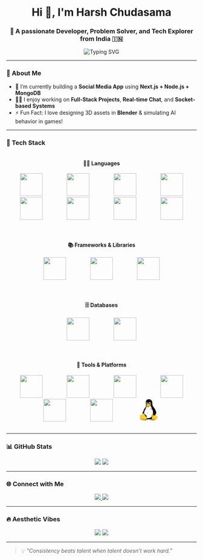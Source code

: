 <h1 align="center">Hi 👋, I'm Harsh Chudasama</h1>
<h3 align="center">🚀 A passionate Developer, Problem Solver, and Tech Explorer from India 🇮🇳</h3>

<p align="center">
  <img src="https://readme-typing-svg.demolab.com?font=Fira+Code&size=22&pause=1000&center=true&vCenter=true&width=435&lines=Full-Stack+Web+Developer;3D+Design+%26+Game+AI+Lover+%F0%9F%94%A5;Problem+Solver+by+Nature+%F0%9F%A7%91%E2%80%8D%F0%9F%92%BB" alt="Typing SVG" />
</p>


---

### 🧠 About Me
- 🔭 I’m currently building a **Social Media App** using **Next.js + Node.js + MongoDB**
- 🧑‍💻 I enjoy working on **Full-Stack Projects**, **Real-time Chat**, and **Socket-based Systems**
- ⚡ Fun Fact: I love designing 3D assets in **Blender** & simulating AI behavior in games!

---


### 🚀 Tech Stack

<div align="center" style="display: flex; flex-direction: column; gap: 20px;">

  <!-- Languages -->
  <div>
    <h4>🧑‍💻 Languages</h4>
    <p>
      <img src="https://cdn.jsdelivr.net/gh/devicons/devicon/icons/c/c-original.svg" height="60" width="60" style="margin: 0 30px;" />
      <img src="https://cdn.jsdelivr.net/gh/devicons/devicon/icons/cplusplus/cplusplus-original.svg" height="60" width="60" style="margin: 0 30px;" />
      <img src="https://cdn.jsdelivr.net/gh/devicons/devicon/icons/java/java-original.svg" height="60" width="60" style="margin: 0 30px;" />
      <img src="https://cdn.jsdelivr.net/gh/devicons/devicon/icons/typescript/typescript-original.svg" height="60" width="60" style="margin: 0 30px;" />
      <img src="https://cdn.jsdelivr.net/gh/devicons/devicon/icons/javascript/javascript-original.svg" height="60" width="60" style="margin: 0 30px;" />
      <img src="https://cdn.jsdelivr.net/gh/devicons/devicon/icons/python/python-original.svg" height="60" width="60" style="margin: 0 30px;" />
      <img src="https://cdn.jsdelivr.net/gh/devicons/devicon/icons/html5/html5-original.svg" height="60" width="60" style="margin: 0 30px;" />
      <img src="https://cdn.jsdelivr.net/gh/devicons/devicon/icons/css3/css3-original.svg" height="60" width="60" style="margin: 0 30px;" />
    </p>
  </div>

  <!-- Frameworks & Libraries -->
  <div>
    <h4>📚 Frameworks & Libraries</h4>
    <p>
      <img src="https://cdn.jsdelivr.net/gh/devicons/devicon/icons/react/react-original.svg" height="60" width="60" style="margin: 0 30px;" />
      <img src="https://cdn.jsdelivr.net/gh/devicons/devicon/icons/nextjs/nextjs-original.svg" height="60" width="60" style="margin: 0 30px;" />
      <img src="https://www.vectorlogo.zone/logos/tailwindcss/tailwindcss-icon.svg" height="60" width="60" style="margin: 0 30px;" />
    </p>
  </div>

  <!-- Databases -->
  <div>
    <h4>🗄️ Databases</h4>
    <p>
      <img src="https://cdn.jsdelivr.net/gh/devicons/devicon/icons/mongodb/mongodb-original.svg" height="60" width="60" style="margin: 0 30px;" />
      <img src="https://cdn.jsdelivr.net/gh/devicons/devicon/icons/mysql/mysql-original.svg" height="60" width="60" style="margin: 0 30px;" />
    </p>
  </div>

  <!-- Tools & Platforms -->
  <div>
    <h4>🧰 Tools & Platforms</h4>
    <p>
      <img src="https://cdn.jsdelivr.net/gh/devicons/devicon/icons/git/git-original.svg" height="60" width="60" style="margin: 0 30px;" />
      <img src="https://cdn.jsdelivr.net/gh/devicons/devicon/icons/matlab/matlab-original.svg" height="60" width="60" style="margin: 0 30px;" />
      <img src="https://cdn.jsdelivr.net/gh/devicons/devicon/icons/nodejs/nodejs-original.svg" height="60" width="60" style="margin: 0 30px;" />
      <img src="https://cdn.jsdelivr.net/gh/devicons/devicon/icons/jupyter/jupyter-original.svg" height="60" width="60" style="margin: 0 30px;" />
      <img src="https://cdn.jsdelivr.net/gh/devicons/devicon/icons/blender/blender-original.svg" height="60" width="60" style="margin: 0 30px;" />
      <img src="https://cdn.jsdelivr.net/gh/devicons/devicon/icons/postman/postman-original.svg" height="60" width="60" style="margin: 0 30px;" />
        <img src="https://raw.githubusercontent.com/devicons/devicon/master/icons/linux/linux-original.svg" height="60" width="60" style="margin: 0 30px;"/>

  </div>

</div>



---

### 📊 GitHub Stats

<p align="center">
  <img src="https://github-readme-stats.vercel.app/api?username=OnlyLocust&show_icons=true&theme=dracula&count_private=true" height="160" />
  <img src="https://streak-stats.demolab.com?user=OnlyLocust&theme=dracula&hide_border=false" height="160" />
</p>

---

### 🌐 Connect with Me

<p align="center">
  <a href="https://www.linkedin.com/in/YOUR-LINKEDIN" target="_blank">
    <img src="https://img.shields.io/badge/LinkedIn-%230077B5.svg?style=for-the-badge&logo=linkedin&logoColor=white" />
  </a>
  <a href="https://www.instagram.com/YOUR-INSTAGRAM" target="_blank">
    <img src="https://img.shields.io/badge/Instagram-%23E4405F.svg?style=for-the-badge&logo=instagram&logoColor=white" />
  </a>
</p>


---

### 🔥 Aesthetic Vibes

<p align="center">
  <img src="https://tse1.mm.bing.net/th?id=OIP.Qb0BeL0N5xtYUslt3my_nQHaEM&pid=Api&P=0&h=180" height="140" />
  <img src="https://tse4.mm.bing.net/th?id=OIP.qDXpIBDPRnboGWLIOXZO7gHaEK&pid=Api&P=0&h=180" height="140" />
</p>

---

> 💡 *"Consistency beats talent when talent doesn’t work hard."*

